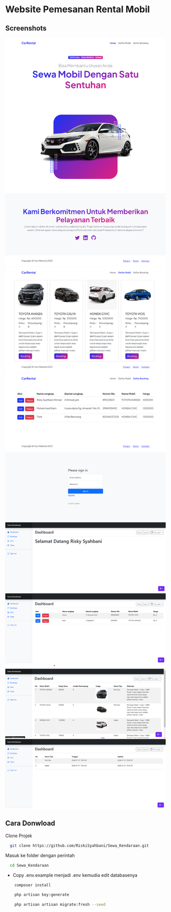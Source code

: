 # Website Pemesanan Rental Mobil

## Screenshots

![preview img](/home.png)
![preview img](/daftarmobil.png)
![preview img](/daftarbooking.png)
![preview img](/login.png)
![preview img](/dashboard.png)
![preview img](/booking.png)
![preview img](/cars.png)
![preview img](/tipe.png)

## Cara Donwload

Clone Projek

```bash
  git clone https://github.com/RiskiSyahbani/Sewa_Kendaraan.git
```

Masuk ke folder dengan perintah

```bash
  cd Sewa_Kendaraan
```

-   Copy .env.example menjadi .env kemudia edit databasenya

```bash
    composer install
```

```bash
    php artisan key:generate
```

```bash
    php artisan artisan migrate:fresh --seed
```
